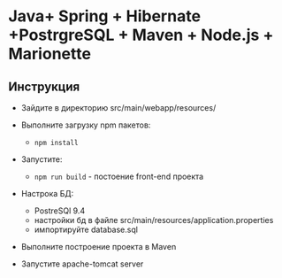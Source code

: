 # Java+ Spring + Hibernate +PostrgreSQL + Maven + Node.js + Marionette


## Инструкция
* Зайдите в директорию src/main/webapp/resources/
* Выполните загрузку npm пакетов:
    *  `npm install`
* Запустите:
    * `npm run build` - постоение front-end проекта
    
* Настрока БД:
    *  PostreSQl 9.4
    *  настройки бд в файле src/main/resources/application.properties
    * импортируйте database.sql

* Выполните построение проекта в Maven

* Запустите apache-tomcat server
